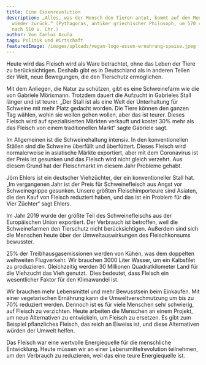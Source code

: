 ```yaml
---
title: Eine Essenrevolution
description: „Alles, was der Mensch den Tieren antut, kommt auf den Menschen
  wieder zurück.“ (Pythagoras, antiker griechischer Philosoph, um 570 v. Chr. –
  nach 510 v. Chr.)
author: Von Carlos Acuña
tags: Politik und Wirtschaft
featuredImage: /images/uploads/vegan-logo-essen-ernahrung-speise.jpeg
---
```


Heute wird das Fleisch wird als Ware betrachtet, ohne das Leben der Tiere zu berücksichtigen. Deshalb gibt es in Deutschland als in anderen Teilen der Welt, neue Bewegungen, die den Tierschutz ermöglichen.

Mit dem Anliegen, die Natur zu schützen, gibt es eine Schweinefarm wie die von Gabriele Mörixmann. Trotzdem dauert die Aufzucht in Gabrieles Stall länger und ist teurer. „Der Stall ist als eine Welt der Unterhaltung für Schweine mit mehr Platz gedacht worden. Die Tiere können den ganzen Tag wählen, wohin sie wollen gehen wollen, aber das ist teurer. Dieses Fleisch wird auf spezialisierten Märkten verkauft und kostet 30% mehr als das Fleisch von einem traditionellen Markt“ sagte Gabriele sagt.

Im Allgemeinen ist die Schweinehaltung intensiv. In den konventionellen Ställen sind die Schweine überfüllt und überfüttert. Dieses Fleisch wird normalerweise in asiatische Märkte exportiert, aber mit dem Coronavirus ist der Preis ist gesunken und das Fleisch wird nicht gleich verzehrt. Aus diesem Grund hat der Fleischmarkt im diesem Jahr Probleme gehabt.

Jörn Ehlers ist ein deutscher Viehzüchter, der ein konventioneller Stall hat. „Im vergangenen Jahr ist der Preis für Schweinefleisch aus Angst vor Schweinegrippe gesunken. Unsere größten Fleischimporteure sind Asiaten, die den Kauf von Fleisch reduziert haben, und das ist ein Problem für die Vier Züchter“ sagt Ehlers.

Im Jahr 2019 wurde der größte Teil des Schweinefleischs aus der Europäischen Union exportiert. Der Verbrauch ist betroffen, weil die Schweinefarmen den Tierschutz nicht berücksichtigen. Außerdem sind sich die Menschen heute über der Umweltauswirkungen des Fleischkonsums bewusster.

25% der Treibhausgasemissionen werden von Kühen, was dem doppelten weltweiten Flugverkehr. Wir brauchen 3000 Liter Wasser, um ein Kalbsfilet zu produzieren. Gleichzeitig werden 30 Millionen Quadratkilometer Land für die Viehzucht das Vieh genutzt.  Dies bedeutet, dass Fleisch ein wesentlicher Faktor für den Klimawandel ist.

Wir brauchen mehr Lebensmittel und mehr Bewusstsein beim Einkaufen. Mit einer vegetarischen Ernährung kann die Umweltverschmutzung um bis zu 70% reduziert werden. Dennoch ist es für viele Menschen sehr schwierig, auf Fleisch zu verzichten. Heute arbeiten die Menschen an einem Projekt, um neue Alternativen zu entwickeln, um Fleisch zu ersetzen. Es gibt zum Beispiel pflanzliches Fleisch, das reich an Eiweiss ist, und diese Alternativen würden der Umwelt helfen.

Das Fleisch war eine wertvolle Energiequelle für die menschliche Entwicklung. Heute müssen wir an einer Lebensmittelrevolution teilnehmen, um den Verbrauch zu reduzieren, weil das eine teure Energiequelle ist.
